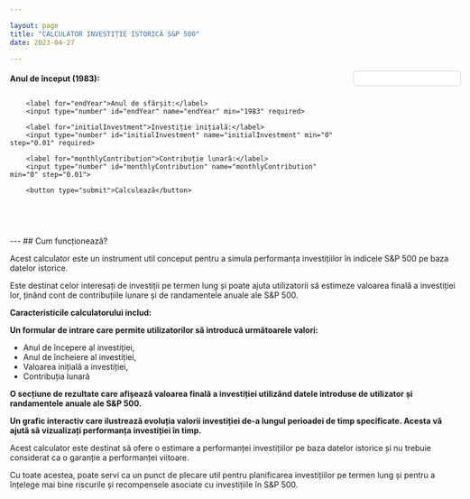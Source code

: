 ```yaml
---

layout: page
title: "CALCULATOR INVESTIȚIE ISTORICĂ S&P 500"
date: 2023-04-27

---
```


<form id="investment-form">
		<label for="startYear">Anul de început (1983):</label>
		<input type="number" id="startYear" name="startYear" min="1983" required>

		<label for="endYear">Anul de sfârșit:</label>
		<input type="number" id="endYear" name="endYear" min="1983" required>

		<label for="initialInvestment">Investiție inițială:</label>
		<input type="number" id="initialInvestment" name="initialInvestment" min="0" step="0.01" required>

		<label for="monthlyContribution">Contribuție lunară:</label>
		<input type="number" id="monthlyContribution" name="monthlyContribution" min="0" step="0.01">

		<button type="submit">Calculează</button>
</form>
<div id="results" style="display:none;">
		<h2>Rezultate</h2>
		<p class="rez">Valoarea finală a investiției: <span id="finalValue">0</span><span>   RON</span></p>
		<canvas id="chart"></canvas>
</div>

<div markdown="1" style="margin-top: 60px;">
---
## Cum funcționează?

Acest calculator este un instrument util conceput pentru a simula performanța investițiilor în indicele S&P 500 pe baza datelor istorice.

Este destinat celor interesați de investiții pe termen lung și poate ajuta utilizatorii să estimeze valoarea finală a investiției lor, ținând cont de contribuțiile lunare și de randamentele anuale ale S&P 500.

**Caracteristicile calculatorului includ:**
	
**Un formular de intrare care permite utilizatorilor să introducă următoarele valori:**
- Anul de începere al investiției, 
- Anul de încheiere al investiției, 
- Valoarea inițială a investiției, 
- Contribuția lunară

**O secțiune de rezultate care afișează valoarea finală a investiției utilizând datele introduse de utilizator și randamentele anuale ale S&P 500.**

**Un grafic interactiv care ilustrează evoluția valorii investiției de-a lungul perioadei de timp specificate. Acesta vă ajută să vizualizați performanța investiției în timp.**

Acest calculator este destinat să ofere o estimare a performanței investițiilor pe baza datelor istorice și nu trebuie considerat ca o garanție a performanței viitoare.

Cu toate acestea, poate servi ca un punct de plecare util pentru planificarea investițiilor pe termen lung și pentru a înțelege mai bine riscurile și recompensele asociate cu investițiile în S&P 500.
</div>

<script src="https://cdn.jsdelivr.net/npm/chart.js"></script>

<style>
body {
    max-width: 800px;
    margin: 0 auto;
}

	.rez {
		font-size: larger;
		font-weight: bold;
	}	
form {
    display: grid;
    grid-template-columns: auto auto;
    gap: 10px;
    align-items: center;
}
input {
		border: solid 1px lightgray;
    border-radius: 5px;
    padding: 5px;
    color: #6a6464;
    font-weight: bold;		
	}
label {
    font-weight: bold;
}

button {
    grid-column: span 2;
  	background-color: transparent;
    background-image: linear-gradient(260deg, #8062d4 0%, #41dcab 100%);
    text-decoration: none;
    box-shadow: 0px 0px 10px rgba(0,0,0,0.5);
    border: none;
    color: white;
    border-radius: 3px;
    text-transform: uppercase;
    padding: 14px 16px;
    font-weight: 600;
		margin-top: 20px;
}
</style>

<script>

const sp500Returns = {
    1983: 0.2213,
    1984: 0.0613,
    1985: 0.3168,
    1986: 0.1862,
    1987: 0.0521,
    1988: 0.1652,
    1989: 0.3164,
    1990: -0.0321,
    1991: 0.3048,
    1992: 0.0775,
    1993: 0.1003,
    1994: 0.0121,
    1995: 0.3725,
    1996: 0.2268,
    1997: 0.3336,
    1998: 0.2845,
    1999: 0.2090,
    2000: -0.0910,
    2001: -0.1189,
    2002: -0.2211,
    2003: 0.2864,
    2004: 0.1088,
    2005: 0.0496,
    2006: 0.1593,
    2007: 0.0543,
    2008: -0.3670,
    2009: 0.2647,
    2010: 0.1506,
    2011: 0.0203,
    2012: 0.1603,
    2013: 0.3231,
    2014: 0.1374,
    2015: 0.0138,
    2016: 0.1196,
    2017: 0.2183,
    2018: -0.0624,
    2019: 0.3149,
    2020: 0.1844,
		2021: 0.2689,
		2022: -0.1944,
		2023: 0.5640
};

document.getElementById("investment-form").addEventListener("submit", function (event) {
    event.preventDefault();

    const startYear = parseInt(document.getElementById("startYear").value);
    const endYear = parseInt(document.getElementById("endYear").value);
    const initialInvestment = parseFloat(document.getElementById("initialInvestment").value);
    const monthlyContribution = parseFloat(document.getElementById("monthlyContribution").value);
		
    let investmentValue = initialInvestment;
    const yearlyValues = [{ year: startYear, value: investmentValue, annualReturn: 0 }];

    for (let year = startYear; year < endYear; year++) {
        const annualReturn = sp500Returns[year];

        investmentValue *= (1 + annualReturn);
        investmentValue += (monthlyContribution * 12);

        yearlyValues.push({ year: year + 1, value: investmentValue, annualReturn: annualReturn });
    }

     document.getElementById("finalValue").textContent = Math.floor(investmentValue).toLocaleString('en-US', { minimumFractionDigits: 0, maximumFractionDigits: 0 });
    document.getElementById("results").style.display = "block";

    // Generarea graficului
    const chartData = {
        labels: yearlyValues.map(yv => yv.year),
        datasets: [
            {
                label: 'Valoarea investiției',
                data: yearlyValues.map(yv => yv.value),
                yAxisID: 'y1',
                borderColor: 'rgb(75, 192, 192)',
                backgroundColor: 'rgba(75, 192, 192, 0.2)',
                borderWidth: 4
            }
        ]
    };

    const chartConfig = {
        type: 'line',
        data: chartData,
        options: {
            scales: {
                y1: {
                    type: 'linear',
                    display: true,
                    position: 'left',
                    title: {
                        text: 'Valoarea investiției',
                        display: true
                    }
                }
            },
            plugins: {
                legend: {
                    display: true,
                    position: 'top'
                }
            }
        }
    };

    const ctx = document.getElementById('chart').getContext('2d');
    const myChart = new Chart(ctx, chartConfig);
});



</script>
